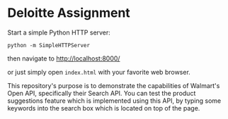 # Deloitte Assignment

Start a simple Python HTTP server:

```shell
python -m SimpleHTTPServer
```

then navigate to [http://localhost:8000/](http://localhost:8000/)

or just simply open `index.html` with your favorite web browser.

This repository's purpose is to demonstrate the capabilities of Walmart's Open API, specifically their Search API. You can test the product suggestions feature which is implemented using this API, by typing some keywords into the search box which is located on top of the page.
